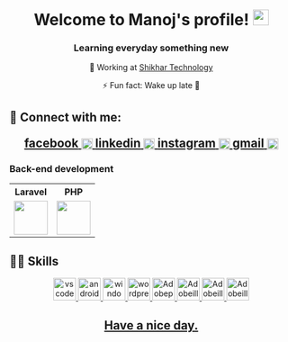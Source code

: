 <h1 align="center">
  Welcome to Manoj's profile!
  <img src="https://media.giphy.com/media/hvRJCLFzcasrR4ia7z/giphy.gif" width="28">
</h1>

<h3 align="center">Learning everyday something new</h3>

<p align="center"> 💼 Working at <a href="https://shikhartech.com/">Shikhar Technology</a> </p> 
<p align="center"> ⚡ Fun fact: Wake up late 🛌 </p>

 <h2>🔌 Connect with me:
 <p align="center">
  <a href="https://www.facebook.com/manozchhetri2053">
    <label align="center" height="20"  alt="facebook">facebook</label>
    <img align="center" src="https://upload.wikimedia.org/wikipedia/en/0/04/Facebook_f_logo_%282021%29.svg" height="20" />
  </a>
   
   <a href="https://www.linkedin.com/in/manoz-chhetri-6ba217246/">
    <label align="center" height="20">linkedin</label>
    <img align="center" src="https://upload.wikimedia.org/wikipedia/commons/e/e9/Linkedin_icon.svg" height="20" />
  </a>
   
   <a href="https://www.instagram.com/manoz_chhetry">
    <label align="center" height="20">instagram</label>
    <img align="center" src="https://upload.wikimedia.org/wikipedia/commons/e/e7/Instagram_logo_2016.svg" height="20" />
  </a>
   
   <a href="mailto:manozchhetri123@gmail.com">
    <label align="center" height="20">gmail</label>
    <img align="center" src="https://upload.wikimedia.org/wikipedia/commons/4/4e/Gmail_Icon.png" height="20" />
  </a>  
</p>

  
### Back-end development

<table>
  <tr>
    <th align="center">Laravel</th>
    <th align="center">PHP</th>
  </tr>
  <tr>
    <td align="center">
      <img src="https://upload.wikimedia.org/wikipedia/commons/thumb/9/9a/Laravel.svg/1200px-Laravel.svg.png" height="60">
    </td>
    <td align="center">
      <img src="https://i0.wp.com/phpmagazine.net/wp-content/uploads/2020/09/php8.png?fit=420%2C206&ssl=1" height="60">
    </td>
    
  </tr>
</table>

<h2>👩‍💻 Skills</h2>

<p align="center"> 
  <a href="https://code.visualstudio.com"><img src="https://github.com/keikomori/icons-badges/blob/master/icons/VSCode/vscode.svg" alt="vscode" width="40" height="40"/>
  <a href="https://developer.android.com/studio/"><img src="https://github.com/keikomori/icons-badges/blob/master/icons/Android/android.svg" alt="androidstudio" width="40" height="40"/>
  <a href="https://www.microsoft.com/pt-br/windows/"><img src="https://github.com/keikomori/icons-badges/blob/master/icons/Windows/windows.svg" alt="windows" width="40" height="40"/>
  <a href="https://br.wordpress.org/"><img src="https://github.com/keikomori/icons-badges/blob/master/icons/WordPress/wordpress.svg" alt="wordpress" width="40" height="40"/>
    <a href="https://www.adobe.com/products/photoshop.html"><img src="https://upload.wikimedia.org/wikipedia/commons/2/20/Photoshop_CC_icon.png" alt="Adobephotoshop" width="40" height="40"/>
      <a href="https://www.adobe.com/products/illustrator.html"><img src="https://upload.wikimedia.org/wikipedia/commons/f/fb/Adobe_Illustrator_CC_icon.svg" alt="Adobeillustrator" width="40" height="40"/>
        <a href="https://www.adobe.com/products/premiere.html"><img src="https://upload.wikimedia.org/wikipedia/commons/4/40/Adobe_Premiere_Pro_CC_icon.svg" alt="Adobeillustrator" width="40" height="40"/>
        <a href="https://www.canva.com/"><img src="https://upload.wikimedia.org/wikipedia/commons/0/08/Canva_icon_2021.svg" alt="Adobeillustrator" width="40" height="40"/>          
</p>


<p><h2 align="center">Have a nice day.<h2></p>    

    

    
    
